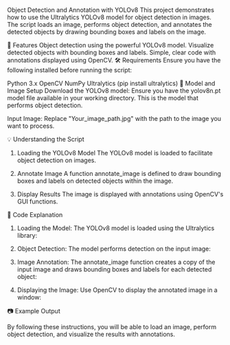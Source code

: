 Object Detection and Annotation with YOLOv8
This project demonstrates how to use the Ultralytics YOLOv8 model for object detection in images. The script loads an image, performs object detection, and annotates the detected objects by drawing bounding boxes and labels on the image.

🚀 Features
Object detection using the powerful YOLOv8 model.
Visualize detected objects with bounding boxes and labels.
Simple, clear code with annotations displayed using OpenCV.
🛠 Requirements
Ensure you have the following installed before running the script:

Python 3.x
OpenCV
NumPy
Ultralytics (pip install ultralytics)
📂 Model and Image Setup
Download the YOLOv8 model: Ensure you have the yolov8n.pt model file available in your working directory. This is the model that performs object detection.

Input Image: Replace "Your_image_path.jpg" with the path to the image you want to process.

💡 Understanding the Script
1. Loading the YOLOv8 Model
The YOLOv8 model is loaded to facilitate object detection on images.

2. Annotate Image
A function annotate_image is defined to draw bounding boxes and labels on detected objects within the image.

3. Display Results
The image is displayed with annotations using OpenCV's GUI functions.

📜 Code Explanation
1. Loading the Model:
The YOLOv8 model is loaded using the Ultralytics library:


2. Object Detection:
The model performs detection on the input image:

3. Image Annotation:
The annotate_image function creates a copy of the input image and draws bounding boxes and labels for each detected object:


4. Displaying the Image:
Use OpenCV to display the annotated image in a window:

📷 Example Output

By following these instructions, you will be able to load an image, perform object detection, and visualize the results with annotations.
